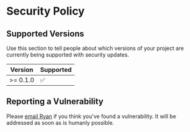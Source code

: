 # Security Policy

## Supported Versions

Use this section to tell people about which versions of your project are
currently being supported with security updates.

| Version | Supported          |
| ------- | ------------------ |
| >= 0.1.0   | :white_check_mark: |


## Reporting a Vulnerability

Please [email Ryan](mailto://lederman@gmail.com) if you think you've found a vulnerability. It will be addressed as soon as is humanly possible.
